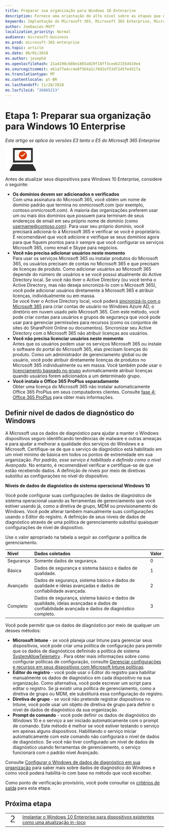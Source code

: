 ```yaml
---
title: Preparar sua organização para Windows 10 Enterprise
description: Fornece uma orientação de alto nível sobre as etapas que necessárias para implantar o Windows 10 Enterprise em PCs como parte do Microsoft 365 Enterprise.
keywords: Implantação do Microsoft 365, Microsoft 365 Enterprise, Microsoft 365 documentação, Windows 10 Enterprise,
author: JoeDavies-MSFT
localization_priority: Normal
audience: microsoft-business
ms.prod: microsoft-365-enterprise
ms.topic: article
ms.date: 06/01/2018
ms.author: josephd
ms.openlocfilehash: 21a4198c688e1865a029f18ff3ceeb2155d419e4
ms.sourcegitcommit: eb1a77e4cc4e8f564a1c78d2ef53d7245fe4517a
ms.translationtype: MT
ms.contentlocale: pt-BR
ms.lasthandoff: 11/28/2018
ms.locfileid: "26865213"
---
```

# <a name="step-1-prepare-your-organization-for-windows-10-enterprise"></a>Etapa 1: Preparar sua organização para Windows 10 Enterprise

*Este artigo se aplica às versões E3 tanto o E5 do Microsoft 365 Enterprise*

![](./media/deploy-foundation-infrastructure/win10enterprise_icon-small.png)

Antes de atualizar seus dispositivos para Windows 10 Enterprise, considere o seguinte:

- **Os domínios devem ser adicionados e verificados** <br>Com uma assinatura do Microsoft 365, você obtém um nome de domínio padrão que termina no onmicrosoft.com (por exemplo, contoso.onmicrosoft.com). A maioria das organizações preferem usar um ou mais dos domínios que possuem para terminam de seus endereços de email em seu próprio nome de domínio (como username@contoso.com). Para usar seu próprio domínio, você precisará adicioná-lo à Microsoft 365 e verificar se você é proprietário. É recomendável que você adicione e verifique se seus domínios agora para que fiquem prontos para ir sempre que você configurar os serviços Microsoft 365, como email e Skype para negócios.
- **Você não precisa adicionar usuários neste momento** <br>Para usar os serviços Microsoft 365 ou instalar produtos do Microsoft 365, os usuários precisam de contas no Microsoft 365 e que precisam de licenças de produto. Como adicionar usuários ao Microsoft 365 depende do número de usuários e se você possui atualmente do Active Directory local. Se você não tiver o Active Directory (ou você tenha o Active Directory, mas não deseja sincronizá-lo com o Microsoft 365), você pode adicionar usuários diretamente à Microsoft 365 e atribuir licenças, individualmente ou em massa.<br>Se você tiver o Active Directory local, você poderá [sincronizá-lo com o Microsoft 365](identity-azure-ad-connect-health.md) para criar contas de usuário no Windows Azure AD, o diretório em nuvem usado pelo Microsoft 365. Com este método, você pode criar contas para usuários e grupos de segurança que você pode usar para gerenciar permissões para recursos (como os conjuntos de sites do SharePoint Online ou documentos). Sincronizar seu Active Directory com o Microsoft 365 não atribuir licenças aos usuários.
- **Você não precisa licenciar usuários neste momento** <br>Antes que os usuários podem usar os serviços Microsoft 365 ou instale o software do portal do Microsoft 365, elas precisam licenças do produto. Como um administrador de gerenciamento global ou de usuário, você pode atribuir diretamente licenças de produtos no Microsoft 365 individualmente ou em massa. Você também pode usar o [licenciamento baseado no grupo](identity-group-based-licensing.md) automaticamente atribuir licenças quando usuários forem adicionados a um determinado grupo. 
- **Você instala o Office 365 ProPlus separadamente** <br>Obter uma licença do Microsoft 365 não instalar automaticamente Office 365 ProPlus em seus computadores clientes. Consulte [fase 4: Office 365 ProPlus](office365proplus-infrastructure.md) para obter mais informações. 

## <a name="set-windows-diagnostics-data-level"></a>Definir nível de dados de diagnóstico do Windows

A Microsoft usa os dados de diagnóstico para ajudar a manter o Windows dispositivos seguro identificando tendências de malware e outras ameaças e para ajudar a melhorar a qualidade dos serviços do Windows e a Microsoft. Certifique-se de que o serviço de diagnóstico está habilitado em um nível mínimo de básica em todos os pontos de extremidade em sua organização. *Por padrão, esse serviço é habilitado e definido como o nível Avançado.* No entanto, é recomendável verificar e certifique-se de que estão recebendo dados. A definição de níveis por meio de diretivas substitui as configurações no nível do dispositivo. 

**Níveis de dados de diagnóstico de sistema operacional Windows 10**

Você pode configurar suas configurações de dados de diagnóstico de sistema operacional usando as ferramentas de gerenciamento que você estiver usando já, como a diretiva de grupo, MDM ou provisionamento do Windows. Você pode alterar também manualmente suas configurações usando o Editor do registro. A definição de seus níveis de dados de diagnóstico através de uma política de gerenciamento substitui quaisquer configurações de nível de dispositivo.

Use o valor apropriado na tabela a seguir ao configurar a política de gerenciamento.

| Nível | Dados coletados | Valor |
|:--- |:--- |:--- |
| Segurança | Somente dados de segurança. | 0 |
| Básica | Dados de segurança e sistema básico e dados de qualidade. | 1  |
| Avançado | Dados de segurança, sistema básico e dados de qualidade e ideias avançadas e dados de confiabilidade avançada. | 2  |
| Completo | Dados de segurança, sistema básico e dados de qualidade, ideias avançadas e dados de confiabilidade avançada e dados de diagnóstico completo. | 3  |

Você pode permitir que os dados de diagnóstico por meio de qualquer um desses métodos:

* **Microsoft Intune** - se você planeja usar Intune para gerenciar seus dispositivos, você pode criar uma política de configuração para permitir que os dados de diagnósticos definindo a política de sistema <a href="https://docs.microsoft.com/windows/client-management/mdm/policy-csp-system#system-allowtelemetry" target="blank">SystemAllowTelemetry</a> . Para obter mais informações sobre como configurar políticas de configuração, consulte [Gerenciar configurações e recursos em seus dispositivos com Microsoft Intune políticas](https://aka.ms/intuneconfigpolicies).
* **Editor do registro** - você pode usar o Editor do registro para habilitar manualmente os dados de diagnóstico em cada dispositivo na sua organização. Como alternativa, você pode escrever um script para editar o registro. Se já existir uma política de gerenciamento, como a diretiva de grupo ou MDM, ele substituirá essa configuração do registro.
* **Diretiva de grupo** - se você não pretende registrar dispositivos no Intune, você pode usar um objeto de diretiva de grupo para definir o nível de dados de diagnóstico da sua organização.
* **Prompt de comando** - você pode definir os dados de diagnóstico do Windows 10 e o serviço a ser iniciado automaticamente com o prompt de comando. Este método é melhor se você estiver testando o serviço em apenas alguns dispositivos. Habilitando o serviço iniciar automaticamente com este comando não configurará o nível de dados de diagnóstico. Se você não tiver configurado um nível de dados de diagnóstico usando ferramentas de gerenciamento, o serviço funcionará com o padrão nível Avançado.

Consulte [Configurar o Windows de dados de diagnóstico em sua organização](https://docs.microsoft.com/windows/configuration/configure-windows-diagnostic-data-in-your-organization) para saber mais sobre dados de diagnóstico do Windows e como você poderá habilitá-lo com base no método que você escolher.

Como ponto de verificação provisório, você pode consultar os [critérios de saída](windows10-exit-criteria.md#crit-windows10-step1) para esta etapa.

## <a name="next-step"></a>Próxima etapa

|||
|:-------|:-----|
|![](./media/stepnumbers/Step2.png)| [Implantar o Windows 10 Enterprise para dispositivos existentes como uma atualização in-loco](windows10-deploy-inplaceupgrade.md) |






